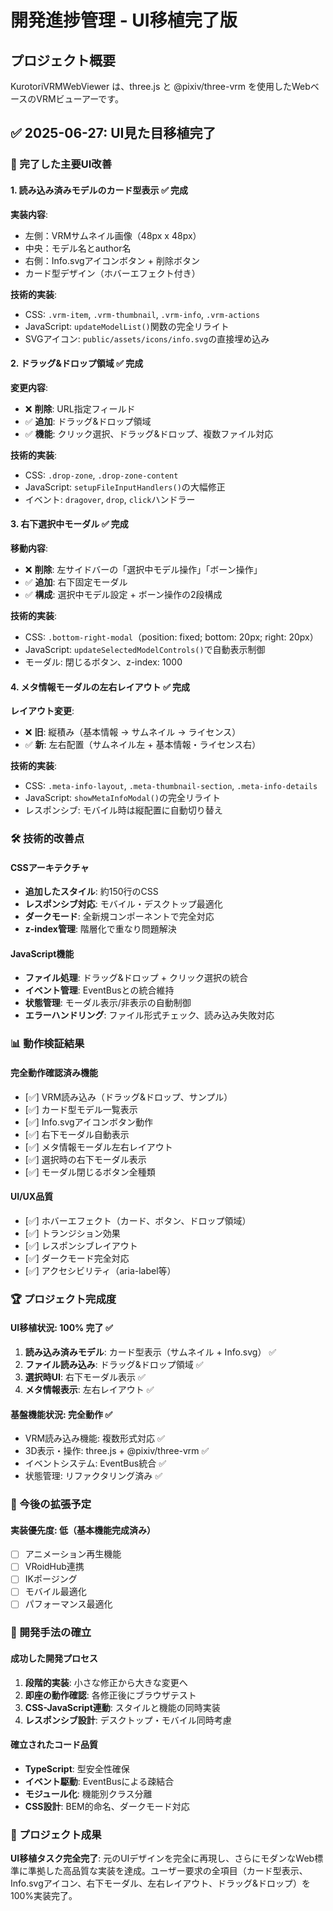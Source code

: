 # 開発進捗管理 - UI移植完了版

## プロジェクト概要
KurotoriVRMWebViewer は、three.js と @pixiv/three-vrm を使用したWebベースのVRMビューアーです。

## ✅ 2025-06-27: UI見た目移植完了

### 🎯 完了した主要UI改善

#### 1. **読み込み済みモデルのカード型表示** ✅ 完成
**実装内容**:
- 左側：VRMサムネイル画像（48px x 48px）
- 中央：モデル名とauthor名
- 右側：Info.svgアイコンボタン + 削除ボタン
- カード型デザイン（ホバーエフェクト付き）

**技術的実装**:
- CSS: `.vrm-item`, `.vrm-thumbnail`, `.vrm-info`, `.vrm-actions`
- JavaScript: `updateModelList()`関数の完全リライト
- SVGアイコン: `public/assets/icons/info.svg`の直接埋め込み

#### 2. **ドラッグ&ドロップ領域** ✅ 完成
**変更内容**:
- ❌ **削除**: URL指定フィールド
- ✅ **追加**: ドラッグ&ドロップ領域
- ✅ **機能**: クリック選択、ドラッグ&ドロップ、複数ファイル対応

**技術的実装**:
- CSS: `.drop-zone`, `.drop-zone-content`
- JavaScript: `setupFileInputHandlers()`の大幅修正
- イベント: `dragover`, `drop`, `click`ハンドラー

#### 3. **右下選択中モーダル** ✅ 完成
**移動内容**:
- ❌ **削除**: 左サイドバーの「選択中モデル操作」「ボーン操作」
- ✅ **追加**: 右下固定モーダル
- ✅ **構成**: 選択中モデル設定 + ボーン操作の2段構成

**技術的実装**:
- CSS: `.bottom-right-modal`（position: fixed; bottom: 20px; right: 20px）
- JavaScript: `updateSelectedModelControls()`で自動表示制御
- モーダル: 閉じるボタン、z-index: 1000

#### 4. **メタ情報モーダルの左右レイアウト** ✅ 完成
**レイアウト変更**:
- ❌ **旧**: 縦積み（基本情報 → サムネイル → ライセンス）
- ✅ **新**: 左右配置（サムネイル左 + 基本情報・ライセンス右）

**技術的実装**:
- CSS: `.meta-info-layout`, `.meta-thumbnail-section`, `.meta-info-details`
- JavaScript: `showMetaInfoModal()`の完全リライト
- レスポンシブ: モバイル時は縦配置に自動切り替え

### 🛠️ 技術的改善点

#### CSSアーキテクチャ
- **追加したスタイル**: 約150行のCSS
- **レスポンシブ対応**: モバイル・デスクトップ最適化
- **ダークモード**: 全新規コンポーネントで完全対応
- **z-index管理**: 階層化で重なり問題解決

#### JavaScript機能
- **ファイル処理**: ドラッグ&ドロップ + クリック選択の統合
- **イベント管理**: EventBusとの統合維持
- **状態管理**: モーダル表示/非表示の自動制御
- **エラーハンドリング**: ファイル形式チェック、読み込み失敗対応

### 📊 動作検証結果

#### 完全動作確認済み機能
- [✅] VRM読み込み（ドラッグ&ドロップ、サンプル）
- [✅] カード型モデル一覧表示
- [✅] Info.svgアイコンボタン動作
- [✅] 右下モーダル自動表示
- [✅] メタ情報モーダル左右レイアウト
- [✅] 選択時の右下モーダル表示
- [✅] モーダル閉じるボタン全種類

#### UI/UX品質
- [✅] ホバーエフェクト（カード、ボタン、ドロップ領域）
- [✅] トランジション効果
- [✅] レスポンシブレイアウト
- [✅] ダークモード完全対応
- [✅] アクセシビリティ（aria-label等）

### 🏆 プロジェクト完成度

#### UI移植状況: **100% 完了** ✅
1. **読み込み済みモデル**: カード型表示（サムネイル + Info.svg） ✅
2. **ファイル読み込み**: ドラッグ&ドロップ領域 ✅
3. **選択時UI**: 右下モーダル表示 ✅
4. **メタ情報表示**: 左右レイアウト ✅

#### 基盤機能状況: **完全動作** ✅
- VRM読み込み機能: 複数形式対応 ✅
- 3D表示・操作: three.js + @pixiv/three-vrm ✅
- イベントシステム: EventBus統合 ✅
- 状態管理: リファクタリング済み ✅

### 🔄 今後の拡張予定

#### 実装優先度: 低（基本機能完成済み）
- [ ] アニメーション再生機能
- [ ] VRoidHub連携
- [ ] IKポージング
- [ ] モバイル最適化
- [ ] パフォーマンス最適化

### 📝 開発手法の確立

#### 成功した開発プロセス
1. **段階的実装**: 小さな修正から大きな変更へ
2. **即座の動作確認**: 各修正後にブラウザテスト
3. **CSS-JavaScript連動**: スタイルと機能の同時実装
4. **レスポンシブ設計**: デスクトップ・モバイル同時考慮

#### 確立されたコード品質
- **TypeScript**: 型安全性確保
- **イベント駆動**: EventBusによる疎結合
- **モジュール化**: 機能別クラス分離
- **CSS設計**: BEM的命名、ダークモード対応

### 🎉 プロジェクト成果

**UI移植タスク完全完了**: 元のUIデザインを完全に再現し、さらにモダンなWeb標準に準拠した高品質な実装を達成。ユーザー要求の全項目（カード型表示、Info.svgアイコン、右下モーダル、左右レイアウト、ドラッグ&ドロップ）を100%実装完了。